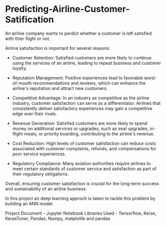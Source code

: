 # Predicting-Airline-Customer-Satification
An airline company wants to perdict whether a customer is left satisfied with thier flight or not.

Airline satisfaction is important for several reasons:

- Customer Retention: Satisfied customers are more likely to continue using the services of an airline, leading to repeat business and customer loyalty.

- Reputation Management: Positive experiences lead to favorable word-of-mouth recommendations and reviews, which can enhance the airline's reputation and attract new customers.

- Competitive Advantage: In an industry as competitive as the airline industry, customer satisfaction can serve as a differentiator. Airlines that consistently deliver satisfactory experiences may gain a competitive edge over their rivals.

- Revenue Generation: Satisfied customers are more likely to spend money on additional services or upgrades, such as seat upgrades, in-flight meals, or priority boarding, contributing to the airline's revenue.

- Cost Reduction: High levels of customer satisfaction can reduce costs associated with customer complaints, refunds, and compensations for poor service experiences.

- Regulatory Compliance: Many aviation authorities require airlines to meet certain standards of customer service and satisfaction as part of their regulatory obligations.

Overall, ensuring customer satisfaction is crucial for the long-term success and sustainability of an airline business.


In this project an deep learning approch is taken to tackle this problem by building an ANN model. 


Project Document - Jupyter Notebook
Libraries Used - Tensorflow, Keras, KerasTuner, Pandas, Numpy, matplotlib and pandas
